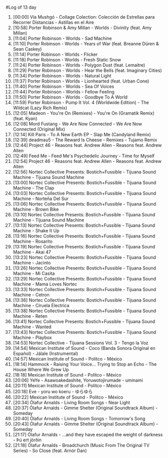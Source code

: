 #Log of 13 day

1. [00:00] Vía Mushgó - Collage Colection: Colección de Estrellas para Recorrer Distancias - Astillas en el Aire
1. [10:58] Porter Robinson & Amy Millan - Worlds - Divinity (feat. Amy Millan)
1. [11:04] Porter Robinson - Worlds - Sad Machine
1. [11:10] Porter Robinson - Worlds - Years of War (feat. Breanne Düren & Sean Caskey)
1. [11:14] Porter Robinson - Worlds - Flicker
1. [11:18] Porter Robinson - Worlds - Fresh Static Snow
1. [11:24] Porter Robinson - Worlds - Polygon Dust (feat. Lemaitre)
1. [11:29] Porter Robinson - Worlds - Hear the Bells (feat. Imaginary Cities)
1. [11:34] Porter Robinson - Worlds - Natural Light
1. [11:37] Porter Robinson - Worlds - Lionhearted (feat. Urban Cone)
1. [11:40] Porter Robinson - Worlds - Sea Of Voices
1. [11:44] Porter Robinson - Worlds - Fellow Feeling
1. [11:50] Porter Robinson - Worlds - Goodbye To A World
1. [11:59] Porter Robinson - Pump It Vol. 4 (Worldwide Edition) - The Wildcat (Lazy Rich Remix)
1. [12:05] Madeon - You're On (Remixes) - You're On (Gramatik Remix) (feat. Kyan)
1. [12:08] Mord Fustang - We Are Now Connected - We Are Now Connected (Original Mix)
1. [12:14] Kill Paris - To A New Earth EP - Slap Me (Candyland Remix)
1. [12:39] deadmau5 - The Reward Is Cheese - Remixes - Tujamo Remix
1. [12:44] Project 46 - Reasons feat. Andrew Allen - Reasons feat. Andrew Allen
1. [12:49] Feed Me - Feed Me's Psychedelic Journey - Time for Myself
1. [12:54] Project 46 - Reasons feat. Andrew Allen - Reasons feat. Andrew Allen
1. [12:56] Nortec Collective Presents: Bostich+Fussible - Tijuana Sound Machine - Tijuana Sound Machine
1. [13:00] Nortec Collective Presents: Bostich+Fussible - Tijuana Sound Machine - The Clap
1. [13:03] Nortec Collective Presents: Bostich+Fussible - Tijuana Sound Machine - Norteña Del Sur
1. [13:06] Nortec Collective Presents: Bostich+Fussible - Tijuana Sound Machine - Brown Bike
1. [13:10] Nortec Collective Presents: Bostich+Fussible - Tijuana Sound Machine - Tijuana Sound Machine
1. [13:13] Nortec Collective Presents: Bostich+Fussible - Tijuana Sound Machine - Shake It Up
1. [13:16] Nortec Collective Presents: Bostich+Fussible - Tijuana Sound Machine - Rosarito
1. [13:19] Nortec Collective Presents: Bostich+Fussible - Tijuana Sound Machine - Akai 47
1. [13:23] Nortec Collective Presents: Bostich+Fussible - Tijuana Sound Machine - Jacinto
1. [13:26] Nortec Collective Presents: Bostich+Fussible - Tijuana Sound Machine - Mi Casita
1. [13:29] Nortec Collective Presents: Bostich+Fussible - Tijuana Sound Machine - Mama Loves Nortec
1. [13:33] Nortec Collective Presents: Bostich+Fussible - Tijuana Sound Machine - Cetron
1. [13:36] Nortec Collective Presents: Bostich+Fussible - Tijuana Sound Machine - Ciruela Electrica
1. [13:38] Nortec Collective Presents: Bostich+Fussible - Tijuana Sound Machine - Reten
1. [13:41] Nortec Collective Presents: Bostich+Fussible - Tijuana Sound Machine - Wanted
1. [13:43] Nortec Collective Presents: Bostich+Fussible - Tijuana Sound Machine - Playbox
1. [14:53] Nortec Collective - Tijuana Sessions Vol. 3 - Tengo la Voz
1. [14:54] Mexican Institute of Sound - Coco (Banda Sonora Original en Español) - Jálale (Instrumental)
1. [14:57] Mexican Institute of Sound - Politco - México
1. [18:14] Hammock - Raising Your Voice... Trying to Stop an Echo - The House Where We Grew Up
1. [18:18] Mexican Institute of Sound - Politco - México
1. [20:06] YeYe - Asawoakedashite, Yoruwotojirumade - uminami
1. [20:11] Mexican Institute of Sound - Politco - México
1. [20:18] Eve - yoru wo koeru - ゆらゆら
1. [20:22] Mexican Institute of Sound - Politco - México
1. [20:34] Ólafur Arnalds - Living Room Songs - Near Light
1. [20:37] Ólafur Arnalds - Gimme Shelter (Original Soundtrack Album) - Someday
1. [20:40] Ólafur Arnalds - Living Room Songs - Tomorrow's Song
1. [20:43] Ólafur Arnalds - Gimme Shelter (Original Soundtrack Album) - Someday
1. [21:17] Ólafur Arnalds - ...and they have escaped the weight of darkness - Þú ert jörðin
1. [21:18] Ólafur Arnalds - Broadchurch (Music From The Original TV Series) - So Close (feat. Arnór Dan)
